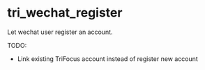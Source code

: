 # tri_wechat_register
Let wechat user register an account.

TODO:
  - Link existing TriFocus account instead of register new account